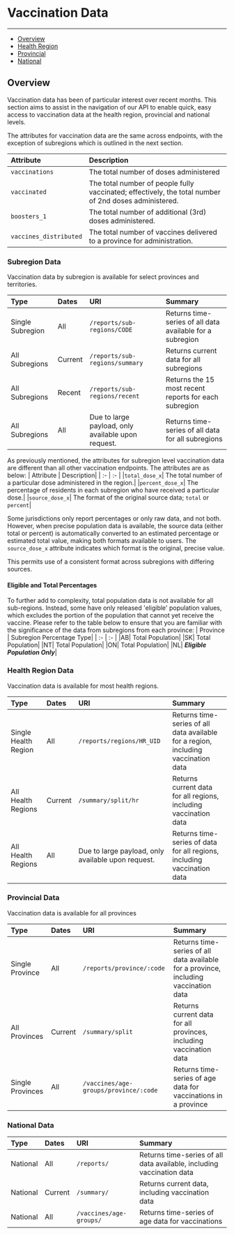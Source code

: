# Vaccination Data

---

- [Overview](#basic)
- [Health Region](#hr)
- [Provincial](#provincial)
- [National](#national)

<a name="basic"></a>

## Overview

Vaccination data has been of particular interest over recent months. This section aims to assist in the navigation of our API to enable quick, easy access to vaccination data at the health region, provincial and national levels.

The attributes for vaccination data are the same across endpoints, with the exception of subregions which is outlined in the next section.

| Attribute | Description|
| :- | :- |
|`vaccinations`| The total number of doses administered| 
|`vaccinated`| The total number of people fully vaccinated; effectively, the total number of 2nd doses administered.| 
|`boosters_1`| The total number of additional (3rd) doses administered.| 
|`vaccines_distributed`| The total number of vaccines delivered to a province for administration.| 



<a name="hr"></a>
### Subregion Data
Vaccination data by subregion is available for select provinces and territories.

| Type | Dates | URI | Summary |
| :- | :- |:- |:- |
| Single Subregion | All| `/reports/sub-regions/CODE` |Returns time-series of all data available for a subregion |
| All Subregions | Current | `/reports/sub-regions/summary` |Returns current data for all subregions|
| All Subregions | Recent | `/reports/sub-regions/recent` |Returns the 15 most recent reports for each subregion|
| All Subregions | All |Due to large payload, only available upon request. |Returns time-series of all data for all subregions|

As previously mentioned, the attributes for subregion level vaccination data are different than all other vaccination endpoints. The attributes are as below:
| Attribute | Description|
| :- | :- |
|`total_dose_x`| The total number of a particular dose administered in the region.| 
|`percent_dose_x`| The percentage of residents in each subregion who have received a particular dose.| 
|`source_dose_x`| The format of the original source data; `total` or `percent`| 

Some jurisdictions only report percentages or only raw data, and not both. However, when precise population data is available, the source data (either total or percent) is automatically converted to an estimated percentage or estimated total value, making both formats available to users. The `source_dose_x` attribute indicates which format is the original, precise value. 

This permits use of a consistent format across subregions with differing sources.

#### Eligible and Total Percentages
To further add to complexity, total population data is not available for all sub-regions. Instead, some have only released 'eligible' population values, which excludes the portion of the population that cannot yet receive the vaccine. Please refer to the table below to ensure that you are familiar with the significance of the data from subregions from each province: 
| Province | Subregion Percentage Type|
| :- | :- |
|AB| Total Population| 
|SK| Total Population| 
|NT| Total Population| 
|ON| Total Population| 
|NL| ***Eligible Population Only***| 



<a name="hr"></a>
### Health Region Data
Vaccination data is available for most health regions.

| Type | Dates | URI | Summary |
| :- | :- |:- |:- |
| Single Health Region | All| `/reports/regions/HR_UID` |Returns time-series of all data available for a region, including vaccination data |
| All Health Regions | Current | `/summary/split/hr` |Returns current data for all regions, including vaccination data |
| All Health Regions | All |Due to large payload, only available upon request. |Returns time-series of data for all regions, including vaccination data |

<a name="provincial"></a>
### Provincial Data
Vaccination data is available for all provinces

| Type | Dates | URI | Summary |
| :- | :- |:- |:- |
| Single Province | All| `/reports/province/:code` |Returns time-series of all data available for a province, including vaccination data |
| All Provinces | Current | `/summary/split` |Returns current data for all provinces, including vaccination data |
| Single Provinces | All |`/vaccines/age-groups/province/:code` |Returns time-series of age data for vaccinations in a province |

<a name="national"></a>
### National Data

| Type | Dates | URI | Summary |
| :- | :- |:- |:- |
| National | All| `/reports/` |Returns time-series of all data available, including vaccination data |
| National | Current | `/summary/` |Returns current data, including vaccination data |
| National | All |`/vaccines/age-groups/` |Returns time-series of age data for vaccinations |





